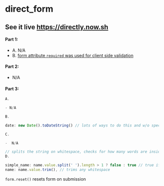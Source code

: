 # direct_form

## See it live https://directly.now.sh

#### Part 1:

- A. N/A
- B. [form attribute `required` was used for client side validation](https://developer.mozilla.org/en-US/docs/Web/HTML/Element/input#attr-required)

#### Part 2:

- N/A

#### Part 3:

```js
A.

- N/A

B.

date: new Date().toDateString() // lots of ways to do this and w/o specific instructions I just printed the date as a string

C.

-  N/A

// splits the string on whitespace, checks for how many words are inside the array
D.

simple_name: name.value.split(' ').length > 1 ? false : true // true if the username has only one word
name: name.value.trim(), // trims any whitespace
```

`form.reset()` resets form on submission
